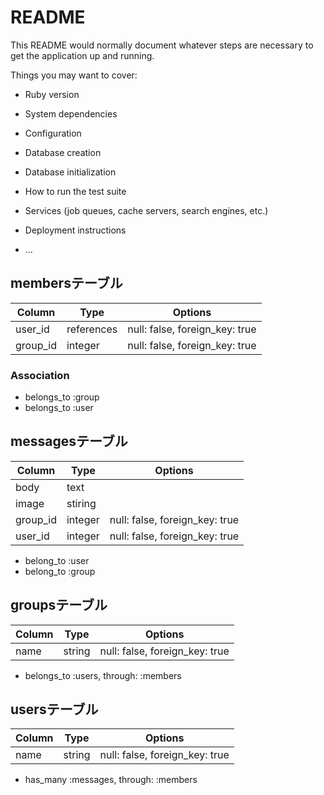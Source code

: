 # README

This README would normally document whatever steps are necessary to get the
application up and running.

Things you may want to cover:

* Ruby version

* System dependencies

* Configuration

* Database creation

* Database initialization

* How to run the test suite

* Services (job queues, cache servers, search engines, etc.)

* Deployment instructions

* ...

## membersテーブル

|Column|Type|Options|
|------|----|-------|
|user_id|references|null: false, foreign_key: true|
|group_id|integer|null: false, foreign_key: true|

### Association
- belongs_to :group
- belongs_to :user

## messagesテーブル

|Column|Type|Options|
|------|----|-------|
|body|text|
|image|stiring|
|group_id|integer|null: false, foreign_key: true|
|user_id|integer|null: false, foreign_key: true|

- belong_to :user
- belong_to :group

## groupsテーブル

|Column|Type|Options|
|------|----|-------|
|name|string|null: false, foreign_key: true|

- belongs_to :users, through: :members

## usersテーブル

|Column|Type|Options|
|------|----|-------|
|name|string|null: false, foreign_key: true|

- has_many :messages, through: :members



